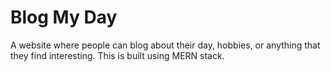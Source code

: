 # Blog My Day
 A website where people can blog about their day, hobbies, or anything that they find interesting. This is built using MERN stack.
